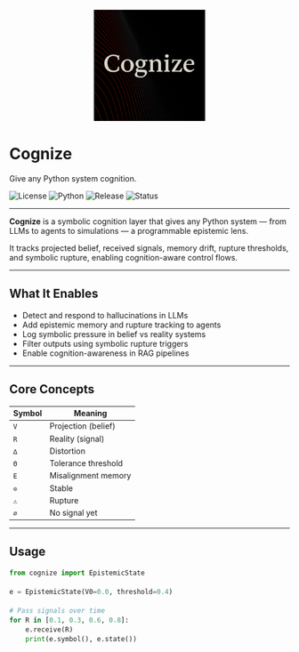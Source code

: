 <p align="center">
  <img src="logo.png" alt="Cognize Logo" width="200"/>
</p>

# Cognize
Give any Python system cognition.

![License](https://img.shields.io/badge/license-Apache%202.0-blue)
![Python](https://img.shields.io/badge/python-3.8+-blue)
![Release](https://img.shields.io/badge/version-v0.1.0-informational)
![Status](https://img.shields.io/badge/status-beta-orange)

---

**Cognize** is a symbolic cognition layer that gives any Python system — from LLMs to agents to simulations — a programmable epistemic lens.

It tracks projected belief, received signals, memory drift, rupture thresholds, and symbolic rupture, enabling cognition-aware control flows.

---

## What It Enables

- Detect and respond to hallucinations in LLMs  
- Add epistemic memory and rupture tracking to agents  
- Log symbolic pressure in belief vs reality systems  
- Filter outputs using symbolic rupture triggers  
- Enable cognition-awareness in RAG pipelines

---

## Core Concepts

| Symbol | Meaning                |
|--------|------------------------|
| `V`    | Projection (belief)    |
| `R`    | Reality (signal)       |
| `∆`    | Distortion             |
| `Θ`    | Tolerance threshold    |
| `E`    | Misalignment memory    |
| `⊙`    | Stable                 |
| `⚠`    | Rupture                |
| `∅`    | No signal yet          |

---

## Usage

```python
from cognize import EpistemicState

e = EpistemicState(V0=0.0, threshold=0.4)

# Pass signals over time
for R in [0.1, 0.3, 0.6, 0.8]:
    e.receive(R)
    print(e.symbol(), e.state())
